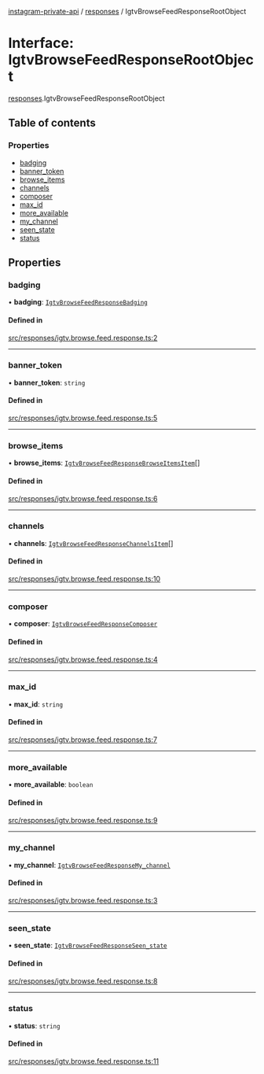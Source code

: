 [instagram-private-api](../../README.md) / [responses](../../modules/responses.md) / IgtvBrowseFeedResponseRootObject

# Interface: IgtvBrowseFeedResponseRootObject

[responses](../../modules/responses.md).IgtvBrowseFeedResponseRootObject

## Table of contents

### Properties

- [badging](IgtvBrowseFeedResponseRootObject.md#badging)
- [banner\_token](IgtvBrowseFeedResponseRootObject.md#banner_token)
- [browse\_items](IgtvBrowseFeedResponseRootObject.md#browse_items)
- [channels](IgtvBrowseFeedResponseRootObject.md#channels)
- [composer](IgtvBrowseFeedResponseRootObject.md#composer)
- [max\_id](IgtvBrowseFeedResponseRootObject.md#max_id)
- [more\_available](IgtvBrowseFeedResponseRootObject.md#more_available)
- [my\_channel](IgtvBrowseFeedResponseRootObject.md#my_channel)
- [seen\_state](IgtvBrowseFeedResponseRootObject.md#seen_state)
- [status](IgtvBrowseFeedResponseRootObject.md#status)

## Properties

### badging

• **badging**: [`IgtvBrowseFeedResponseBadging`](IgtvBrowseFeedResponseBadging.md)

#### Defined in

[src/responses/igtv.browse.feed.response.ts:2](https://github.com/Nerixyz/instagram-private-api/blob/b3351b9/src/responses/igtv.browse.feed.response.ts#L2)

___

### banner\_token

• **banner\_token**: `string`

#### Defined in

[src/responses/igtv.browse.feed.response.ts:5](https://github.com/Nerixyz/instagram-private-api/blob/b3351b9/src/responses/igtv.browse.feed.response.ts#L5)

___

### browse\_items

• **browse\_items**: [`IgtvBrowseFeedResponseBrowseItemsItem`](IgtvBrowseFeedResponseBrowseItemsItem.md)[]

#### Defined in

[src/responses/igtv.browse.feed.response.ts:6](https://github.com/Nerixyz/instagram-private-api/blob/b3351b9/src/responses/igtv.browse.feed.response.ts#L6)

___

### channels

• **channels**: [`IgtvBrowseFeedResponseChannelsItem`](IgtvBrowseFeedResponseChannelsItem.md)[]

#### Defined in

[src/responses/igtv.browse.feed.response.ts:10](https://github.com/Nerixyz/instagram-private-api/blob/b3351b9/src/responses/igtv.browse.feed.response.ts#L10)

___

### composer

• **composer**: [`IgtvBrowseFeedResponseComposer`](IgtvBrowseFeedResponseComposer.md)

#### Defined in

[src/responses/igtv.browse.feed.response.ts:4](https://github.com/Nerixyz/instagram-private-api/blob/b3351b9/src/responses/igtv.browse.feed.response.ts#L4)

___

### max\_id

• **max\_id**: `string`

#### Defined in

[src/responses/igtv.browse.feed.response.ts:7](https://github.com/Nerixyz/instagram-private-api/blob/b3351b9/src/responses/igtv.browse.feed.response.ts#L7)

___

### more\_available

• **more\_available**: `boolean`

#### Defined in

[src/responses/igtv.browse.feed.response.ts:9](https://github.com/Nerixyz/instagram-private-api/blob/b3351b9/src/responses/igtv.browse.feed.response.ts#L9)

___

### my\_channel

• **my\_channel**: [`IgtvBrowseFeedResponseMy_channel`](IgtvBrowseFeedResponseMy_channel.md)

#### Defined in

[src/responses/igtv.browse.feed.response.ts:3](https://github.com/Nerixyz/instagram-private-api/blob/b3351b9/src/responses/igtv.browse.feed.response.ts#L3)

___

### seen\_state

• **seen\_state**: [`IgtvBrowseFeedResponseSeen_state`](IgtvBrowseFeedResponseSeen_state.md)

#### Defined in

[src/responses/igtv.browse.feed.response.ts:8](https://github.com/Nerixyz/instagram-private-api/blob/b3351b9/src/responses/igtv.browse.feed.response.ts#L8)

___

### status

• **status**: `string`

#### Defined in

[src/responses/igtv.browse.feed.response.ts:11](https://github.com/Nerixyz/instagram-private-api/blob/b3351b9/src/responses/igtv.browse.feed.response.ts#L11)
